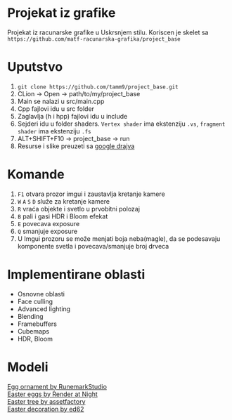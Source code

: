 # Projekat iz grafike
Projekat iz racunarske grafike u Uskrsnjem stilu. Koriscen je skelet sa `https://github.com/matf-racunarska-grafika/project_base`

# Uputstvo
1. `git clone https://github.com/tamm9/project_base.git`
2. CLion -> Open -> path/to/my/project_base
3. Main se nalazi u src/main.cpp
4. Cpp fajlovi idu u src folder
5. Zaglavlja (h i hpp) fajlovi idu u include
6. Sejderi idu u folder shaders. `Vertex shader` ima ekstenziju `.vs`, `fragment shader` ima ekstenziju `.fs`
7. ALT+SHIFT+F10 -> project_base -> run
8. Resurse i slike preuzeti sa [google drajva](https://drive.google.com/drive/folders/1uiFKMu9BPF4Jyi_ZzGQtodr4BcYUSwqW?usp=share_link)

# Komande

1. `F1` otvara prozor imgui i zaustavlja kretanje kamere
2. `W` `A` `S` `D` služe za kretanje kamere
3. `R` vraća objekte i svetlo u prvobitni polozaj
4. `B` pali i gasi HDR i Bloom efekat
5. `E` povecava exposure
6. `Q` smanjuje exposure 
7. U Imgui prozoru se može menjati boja neba(magle), da se podesavaju komponente svetla i povecava/smanjuje broj drveca

# Implementirane oblasti

* Osnovne oblasti
* Face culling
* Advanced lighting
* Blending
* Framebuffers
* Cubemaps
* HDR, Bloom

# Modeli

[Egg ornament by RunemarkStudio](https://sketchfab.com/3d-models/ornament-easter-egg-3895e066301246c4a89af36375e56b6c)   
[Easter eggs by Render at Night](https://sketchfab.com/3d-models/easter-eggs-ac0b0892e538449da59f2f9beb66f855)  
[Easter tree by assetfactory](https://sketchfab.com/3d-models/easter-decorations-low-poly-tree-221d681c86fe4477a30dee24c08ce795)   
[Easter decoration by ed62](https://sketchfab.com/3d-models/some-easter-traditions-in-romania-e9a37600a2834f3e83ee83b601c5c846)


